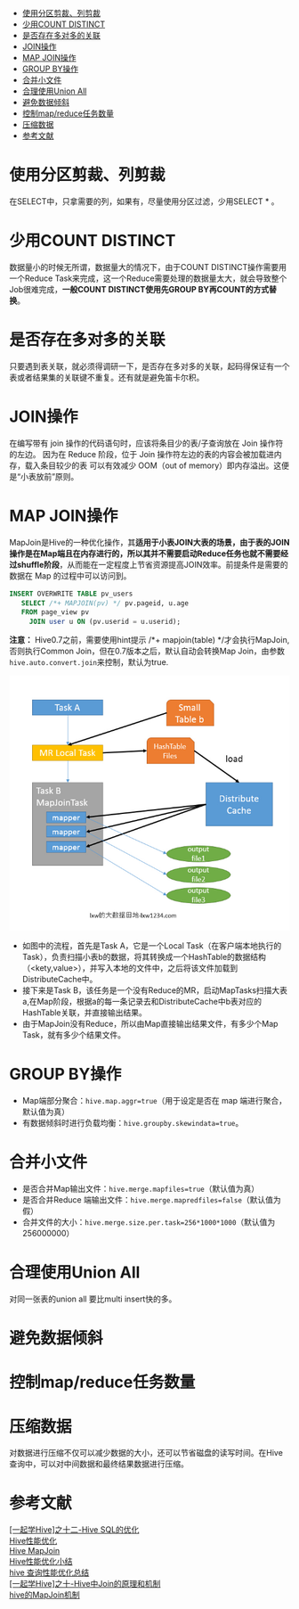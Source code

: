 * [使用分区剪裁、列剪裁](#使用分区剪裁列剪裁)
* [少用COUNT DISTINCT](少用count-distinct)
* [是否存在多对多的关联](#是否存在多对多的关联)
* [JOIN操作](#join操作)
* [MAP JOIN操作](#map-join操作)
* [GROUP BY操作](#group-by操作)
* [合并小文件](#合并小文件)
* [合理使用Union All](#合理使用union-all)
* [避免数据倾斜](#避免数据倾斜)
* [控制map/reduce任务数量](#控制mapreduce任务数量)
* [压缩数据](#压缩数据)
* [参考文献](#参考文献)


# 使用分区剪裁、列剪裁
在SELECT中，只拿需要的列，如果有，尽量使用分区过滤，少用SELECT * 。

# 少用COUNT DISTINCT
数据量小的时候无所谓，数据量大的情况下，由于COUNT DISTINCT操作需要用一个Reduce Task来完成，这一个Reduce需要处理的数据量太大，就会导致整个Job很难完成，**一般COUNT DISTINCT使用先GROUP BY再COUNT的方式替换**。

# 是否存在多对多的关联
只要遇到表关联，就必须得调研一下，是否存在多对多的关联，起码得保证有一个表或者结果集的关联键不重复。还有就是避免笛卡尔积。

# JOIN操作
在编写带有 join 操作的代码语句时，应该将条目少的表/子查询放在 Join 操作符的左边。 因为在 Reduce 阶段，位于 Join 操作符左边的表的内容会被加载进内存，载入条目较少的表 可以有效减少 OOM（out of memory）即内存溢出。这便是“小表放前”原则。    

# MAP JOIN操作
MapJoin是Hive的一种优化操作，其**适用于小表JOIN大表的场景，由于表的JOIN操作是在Map端且在内存进行的，所以其并不需要启动Reduce任务也就不需要经过shuffle阶段**，从而能在一定程度上节省资源提高JOIN效率。前提条件是需要的数据在 Map 的过程中可以访问到。

```sql
INSERT OVERWRITE TABLE pv_users 
   SELECT /*+ MAPJOIN(pv) */ pv.pageid, u.age 
   FROM page_view pv 
     JOIN user u ON (pv.userid = u.userid);  
```

**注意：** Hive0.7之前，需要使用hint提示 /*+ mapjoin(table) */才会执行MapJoin,否则执行Common Join，但在0.7版本之后，默认自动会转换Map Join，由参数`hive.auto.convert.join`来控制，默认为true.


![mapjoin](https://raw.githubusercontent.com/Andr-Robot/iMarkdownPhotos/master/Res/mapjoin.jpg)

- 如图中的流程，首先是Task A，它是一个Local Task（在客户端本地执行的Task），负责扫描小表b的数据，将其转换成一个HashTable的数据结构（<kety,value>），并写入本地的文件中，之后将该文件加载到DistributeCache中。
- 接下来是Task B，该任务是一个没有Reduce的MR，启动MapTasks扫描大表a,在Map阶段，根据a的每一条记录去和DistributeCache中b表对应的HashTable关联，并直接输出结果。
- 由于MapJoin没有Reduce，所以由Map直接输出结果文件，有多少个Map Task，就有多少个结果文件。

# GROUP BY操作
- Map端部分聚合：`hive.map.aggr=true`（用于设定是否在 map 端进行聚合，默认值为真）
- 有数据倾斜时进行负载均衡：`hive.groupby.skewindata=true`。

# 合并小文件
- 是否合并Map输出文件：`hive.merge.mapfiles=true`（默认值为真）
- 是否合并Reduce 端输出文件：`hive.merge.mapredfiles=false`（默认值为假）
- 合并文件的大小：`hive.merge.size.per.task=256*1000*1000`（默认值为 256000000）

# 合理使用Union All
对同一张表的union all 要比multi insert快的多。

# 避免数据倾斜

# 控制map/reduce任务数量

# 压缩数据
对数据进行压缩不仅可以减少数据的大小，还可以节省磁盘的读写时间。在Hive查询中，可以对中间数据和最终结果数据进行压缩。

# 参考文献
[[一起学Hive]之十二-Hive SQL的优化](http://lxw1234.com/archives/2015/06/317.htm)   
[Hive性能优化](https://www.cnblogs.com/smartloli/p/4356660.html)   
[Hive MapJoin](https://www.cnblogs.com/MOBIN/p/5702580.html)   
[Hive性能优化小结](https://juejin.im/entry/5afb63e051882542af040dd2)   
[hive 查询性能优化总结](https://www.jianshu.com/p/6970c47eec5c)     
[[一起学Hive]之十-Hive中Join的原理和机制](http://lxw1234.com/archives/2015/06/313.htm)   
[hive的MapJoin机制](https://blog.csdn.net/louxuez/article/details/39235425)